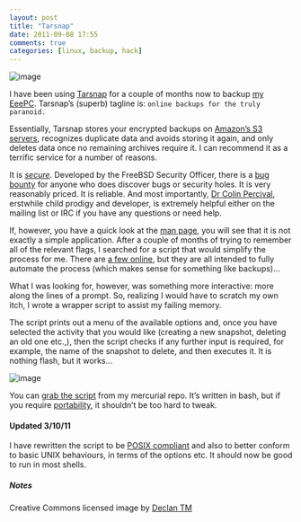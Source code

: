 ```yaml
---
layout: post
title: "Tarsnap"
date: 2011-09-08 17:55
comments: true
categories: [linux, backup, hack]
---
```

![image](http://miromiro.com/Blog-images/tarsnap.jpg)

I have been using [Tarsnap](http://www.tarsnap.com/ "Tarsnap homepage")
for a couple of months now to backup 
[my EeePC](http://jasonwryan.com/blog/2010/10/04/the-setup/ "My setup").
Tarsnap’s (superb) tagline is: `online backups for the truly paranoid.`

Essentially, Tarsnap stores your encrypted backups on 
[Amazon’s S3 servers](http://aws.amazon.com/s3//192-5766046-6455343/ "Amazon page"),
recognizes duplicate data and avoids storing it again, and only deletes
data once no remaining archives require it. I can recommend it as a
terrific service for a number of reasons.

It is *[secure](http://www.tarsnap.com/security.html "Security page")*.
Developed by the FreeBSD Security Officer, there is a 
[bug bounty](http://www.tarsnap.com/bugbounty.html "Bug bounty details") for
anyone who does discover bugs or security holes. It is very reasonably
priced. It is reliable. And most importantly, 
[Dr Colin Percival](http://www.tarsnap.com/about.html "Tarsnap about page"),
erstwhile child prodigy and developer, is extremely helpful either on
the mailing list or IRC if you have any questions or need help.

If, however, you have a quick look at the 
[man page](http://www.tarsnap.com/man-tarsnap.1.html "tarsnap(1)"), you will
see that it is not exactly a simple application. After a couple of
months of trying to remember all of the relevant flags, I searched for a
script that would simplify the process for me. There are 
[a few online](http://duckduckgo.com/?q=tarsnap+%2B+bash+script "DDG results"),
but they are all intended to fully automate the process (which makes
sense for something like backups)…

What I was looking for, however, was something more interactive: more
along the lines of a prompt. So, realizing I would have to scratch my
own itch, I wrote a wrapper script to assist my failing memory.

The script prints out a menu of the available options and, once you have
selected the activity that you would like (creating a new snapshot,
deleting an old one etc.,), then the script checks if any further input
is required, for example, the name of the snapshot to delete, and then
executes it. It is nothing flash, but it works…

![image](http://miromiro.com/Blog-images/tarsnap2.png)

You can [grab the script](https://bitbucket.org/jasonwryan/eeepc/src/241da582a0fd/Scripts/snap "Snap script in mercurial repo")
from my mercurial repo. It’s written in bash, but if you require
[portability](http://tldp.org/LDP/abs/html/portabilityissues.html "Advanced Bash Scripting Guide"),
it shouldn’t be too hard to tweak.

#### Updated 3/10/11

I have rewritten the script to be
[POSIX compliant](http://pubs.opengroup.org/onlinepubs/9699919799/ "POSIX Standard at the Open Group")
and also to better conform to basic UNIX behaviours, in terms of the
options etc. It should now be good to run in most shells.

##### Notes
Creative Commons licensed image by 
[Declan TM](http://www.flickr.com/photos/declanjewell/2447653142/ "Flickr image credit")
